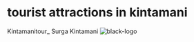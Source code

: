 # tourist attractions in kintamani
Kintamanitour_
Surga Kintamani
![black-logo](https://user-images.githubusercontent.com/89343927/147576164-ac23fa47-f209-440e-a52f-7d3b4942c33f.png)
